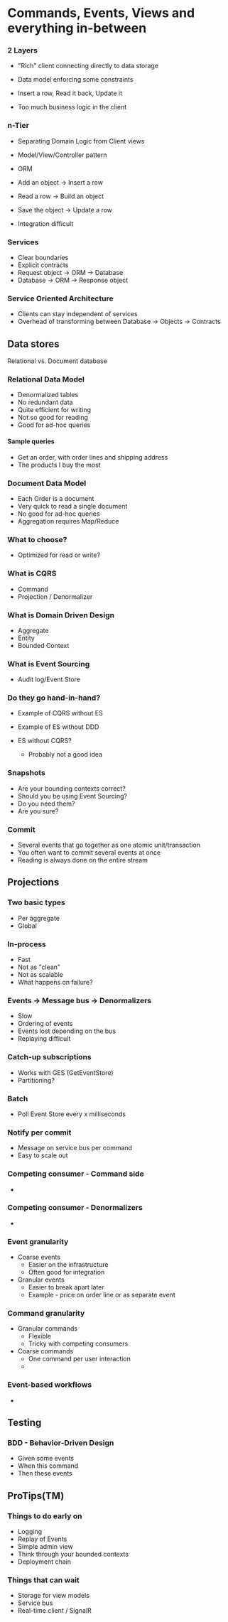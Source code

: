 Commands, Events, Views and everything in-between
=================================================


### 2 Layers
 - "Rich" client connecting directly to data storage
 - Data model enforcing some constraints
 - Insert a row, Read it back, Update it

 - Too much business logic in the client


### n-Tier
 - Separating Domain Logic from Client views
 - Model/View/Controller pattern
 - ORM
 - Add an object -> Insert a row
 - Read a row -> Build an object
 - Save the object -> Update a row

 - Integration difficult


### Services
 - Clear boundaries
 - Explicit contracts
 - Request object -> ORM -> Database
 - Database -> ORM -> Response object

### Service Oriented Architecture
 - Clients can stay independent of services
 - Overhead of transforming between Database -> Objects -> Contracts


Data stores
-----------
Relational vs. Document database

### Relational Data Model
 - Denormalized tables
 - No redundant data
 - Quite efficient for writing
 - Not so good for reading
 - Good for ad-hoc queries

#### Sample queries
 - Get an order, with order lines and shipping address
 - The products I buy the most

### Document Data Model
 - Each Order is a document
 - Very quick to read a single document
 - No good for ad-hoc queries
 - Aggregation requires Map/Reduce

### What to choose?
 - Optimized for read or write?


### What is CQRS
 - Command
 - Projection / Denormalizer


### What is Domain Driven Design
 - Aggregate
 - Entity
 - Bounded Context


### What is Event Sourcing
 - Audit log/Event Store


### Do they go hand-in-hand?
 - Example of CQRS without ES

 - Example of ES without DDD

 - ES without CQRS?
   * Probably not a good idea


### Snapshots
 - Are your bounding contexts correct?
 - Should you be using Event Sourcing?
 - Do you need them?
 - Are you sure?
 

### Commit
 - Several events that go together as one atomic unit/transaction
 - You often want to commit several events at once
 - Reading is always done on the entire stream

Projections
-----------

### Two basic types
 - Per aggregate
 - Global


### In-process
 - Fast
 - Not as "clean"
 - Not as scalable
 - What happens on failure?


### Events -> Message bus -> Denormalizers 
 - Slow
 - Ordering of events
 - Events lost depending on the bus
 - Replaying difficult


### Catch-up subscriptions
 - Works with GES (GetEventStore)
 - Partitioning?

### Batch
 - Poll Event Store every x milliseconds

### Notify per commit
 - Message on service bus per command
 - Easy to scale out

### Competing consumer - Command side
 - 

### Competing consumer - Denormalizers
 - 


### Event granularity
 - Coarse events
   - Easier on the infrastructure
   - Often good for integration
 - Granular events
   - Easier to break apart later
   - Example - price on order line or as separate event

### Command granularity
 - Granular commands
   - Flexible
   - Tricky with competing consumers
 - Coarse commands
   - One command per user interaction
   - 


### Event-based workflows
 - 

Testing
-------

### BDD - Behavior-Driven Design

 - Given some events
 - When this command
 - Then these events 


ProTips(TM)
-----------

### Things to do early on

 - Logging
 - Replay of Events
 - Simple admin view
 - Think through your bounded contexts
 - Deployment chain


### Things that can wait
	
 - Storage for view models
 - Service bus
 - Real-time client / SignalR



